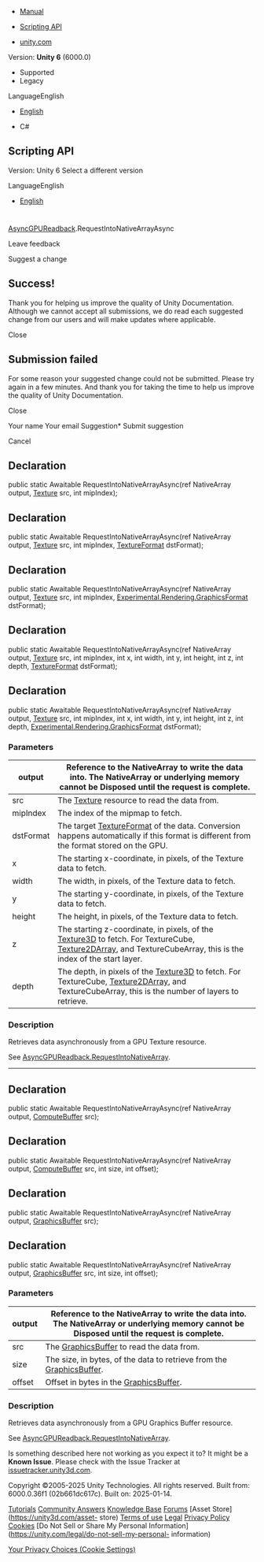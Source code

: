 [ ]()

  * [Manual](../Manual/index.html)
  * [Scripting API](../ScriptReference/index.html)

  * [unity.com](https://unity.com/)

Version: **Unity 6** (6000.0)

  * Supported
  * Legacy

LanguageEnglish

  * [English]()

  * C#

[ ](https://docs.unity3d.com)

## Scripting API

Version: Unity 6 Select a different version

LanguageEnglish

  * [English]()

#
[AsyncGPUReadback](Rendering.AsyncGPUReadback.html).RequestIntoNativeArrayAsync

Leave feedback

Suggest a change

## Success!

Thank you for helping us improve the quality of Unity Documentation. Although
we cannot accept all submissions, we do read each suggested change from our
users and will make updates where applicable.

Close

## Submission failed

For some reason your suggested change could not be submitted. Please <a>try
again</a> in a few minutes. And thank you for taking the time to help us
improve the quality of Unity Documentation.

Close

Your name Your email Suggestion* Submit suggestion

Cancel

[ ]()

## Declaration

public static Awaitable<AsyncGPUReadbackRequest>
RequestIntoNativeArrayAsync(ref NativeArray<T> output, [Texture](Texture.html)
src, int mipIndex);

## Declaration

public static Awaitable<AsyncGPUReadbackRequest>
RequestIntoNativeArrayAsync(ref NativeArray<T> output, [Texture](Texture.html)
src, int mipIndex, [TextureFormat](TextureFormat.html) dstFormat);

## Declaration

public static Awaitable<AsyncGPUReadbackRequest>
RequestIntoNativeArrayAsync(ref NativeArray<T> output, [Texture](Texture.html)
src, int mipIndex,
[Experimental.Rendering.GraphicsFormat](Experimental.Rendering.GraphicsFormat.html)
dstFormat);

## Declaration

public static Awaitable<AsyncGPUReadbackRequest>
RequestIntoNativeArrayAsync(ref NativeArray<T> output, [Texture](Texture.html)
src, int mipIndex, int x, int width, int y, int height, int z, int depth,
[TextureFormat](TextureFormat.html) dstFormat);

## Declaration

public static Awaitable<AsyncGPUReadbackRequest>
RequestIntoNativeArrayAsync(ref NativeArray<T> output, [Texture](Texture.html)
src, int mipIndex, int x, int width, int y, int height, int z, int depth,
[Experimental.Rendering.GraphicsFormat](Experimental.Rendering.GraphicsFormat.html)
dstFormat);

### Parameters

output | Reference to the NativeArray to write the data into. The NativeArray or underlying memory cannot be Disposed until the request is complete.  
---|---  
src | The [Texture](Texture.html) resource to read the data from.  
mipIndex | The index of the mipmap to fetch.  
dstFormat | The target [TextureFormat](TextureFormat.html) of the data. Conversion happens automatically if this format is different from the format stored on the GPU.  
x | The starting x-coordinate, in pixels, of the Texture data to fetch.  
width | The width, in pixels, of the Texture data to fetch.  
y | The starting y-coordinate, in pixels, of the Texture data to fetch.  
height | The height, in pixels, of the Texture data to fetch.  
z | The starting z-coordinate, in pixels, of the [Texture3D](Texture3D.html) to fetch. For TextureCube, [Texture2DArray](Texture2DArray.html), and TextureCubeArray, this is the index of the start layer.  
depth | The depth, in pixels of the [Texture3D](Texture3D.html) to fetch. For TextureCube, [Texture2DArray](Texture2DArray.html), and TextureCubeArray, this is the number of layers to retrieve.  
  
### Description

Retrieves data asynchronously from a GPU Texture resource.

See
[AsyncGPUReadback.RequestIntoNativeArray](Rendering.AsyncGPUReadback.RequestIntoNativeArray.html).

* * *

## Declaration

public static Awaitable<AsyncGPUReadbackRequest>
RequestIntoNativeArrayAsync(ref NativeArray<T> output,
[ComputeBuffer](ComputeBuffer.html) src);

## Declaration

public static Awaitable<AsyncGPUReadbackRequest>
RequestIntoNativeArrayAsync(ref NativeArray<T> output,
[ComputeBuffer](ComputeBuffer.html) src, int size, int offset);

## Declaration

public static Awaitable<AsyncGPUReadbackRequest>
RequestIntoNativeArrayAsync(ref NativeArray<T> output,
[GraphicsBuffer](GraphicsBuffer.html) src);

## Declaration

public static Awaitable<AsyncGPUReadbackRequest>
RequestIntoNativeArrayAsync(ref NativeArray<T> output,
[GraphicsBuffer](GraphicsBuffer.html) src, int size, int offset);

### Parameters

output | Reference to the NativeArray to write the data into. The NativeArray or underlying memory cannot be Disposed until the request is complete.  
---|---  
src | The [GraphicsBuffer](GraphicsBuffer.html) to read the data from.  
size | The size, in bytes, of the data to retrieve from the [GraphicsBuffer](GraphicsBuffer.html).  
offset | Offset in bytes in the [GraphicsBuffer](GraphicsBuffer.html).  
  
### Description

Retrieves data asynchronously from a GPU Graphics Buffer resource.

See
[AsyncGPUReadback.RequestIntoNativeArray](Rendering.AsyncGPUReadback.RequestIntoNativeArray.html).

Is something described here not working as you expect it to? It might be a
**Known Issue**. Please check with the Issue Tracker at
[issuetracker.unity3d.com](https://issuetracker.unity3d.com).

Copyright ©2005-2025 Unity Technologies. All rights reserved. Built from:
6000.0.36f1 (02b661dc617c). Built on: 2025-01-14.

[Tutorials](https://unity3d.com/learn) [Community
Answers](https://answers.unity3d.com) [Knowledge
Base](https://support.unity3d.com/hc/en-us)
[Forums](https://forum.unity3d.com) [Asset Store](https://unity3d.com/asset-
store) [Terms of use](https://docs.unity3d.com/Manual/TermsOfUse.html)
[Legal](https://unity.com/legal) [Privacy
Policy](https://unity.com/legal/privacy-policy)
[Cookies](https://unity.com/legal/cookie-policy) [Do Not Sell or Share My
Personal Information](https://unity.com/legal/do-not-sell-my-personal-
information)

[Your Privacy Choices (Cookie Settings)](javascript:void\(0\);)

